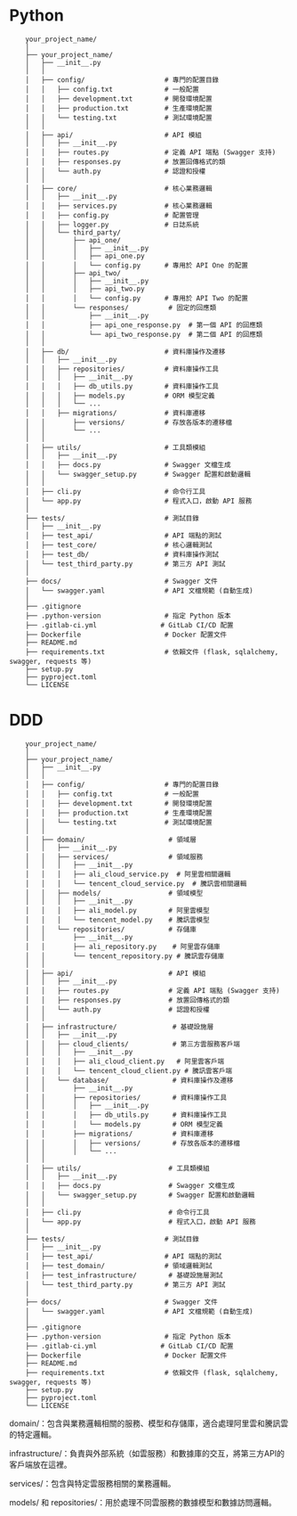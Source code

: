 # Python

        your_project_name/
        │
        ├── your_project_name/
        │   ├── __init__.py             
        │   │
        │   ├── config/                    # 專門的配置目錄
        │   │   ├── config.txt             # 一般配置
        │   │   ├── development.txt        # 開發環境配置
        │   │   ├── production.txt         # 生產環境配置
        │   │   └── testing.txt            # 測試環境配置
        │   │
        │   ├── api/                       # API 模組
        │   │   ├── __init__.py
        │   │   ├── routes.py              # 定義 API 端點 (Swagger 支持)
        │   │   ├── responses.py           # 放置回傳格式的類
        │   │   └── auth.py                # 認證和授權
        │   │
        │   ├── core/                      # 核心業務邏輯
        │   │   ├── __init__.py
        │   │   ├── services.py            # 核心業務邏輯
        │   │   ├── config.py              # 配置管理
        │   │   ├── logger.py              # 日誌系統
        │   │   └── third_party/
        │   │       ├── api_one/
        │   │       │   ├── __init__.py
        │   │       │   ├── api_one.py
        │   │       │   └── config.py      # 專用於 API One 的配置
        │   │       ├── api_two/
        │   │       │   ├── __init__.py
        │   │       │   ├── api_two.py
        │   │       │   └── config.py      # 專用於 API Two 的配置
        │   │       └── responses/          # 固定的回應類
        │   │           ├── __init__.py
        │   │           ├── api_one_response.py  # 第一個 API 的回應類
        │   │           └── api_two_response.py  # 第二個 API 的回應類
        │   │
        │   ├── db/                        # 資料庫操作及遷移
        │   │   ├── __init__.py
        │   │   ├── repositories/          # 資料庫操作工具
        │   │   │   ├── __init__.py
        │   │   │   ├── db_utils.py        # 資料庫操作工具
        │   │   │   ├── models.py          # ORM 模型定義
        │   │   │   └── ...
        │   │   ├── migrations/            # 資料庫遷移
        │   │       ├── versions/          # 存放各版本的遷移檔
        │   │       └── ...
        │   │
        │   ├── utils/                     # 工具類模組
        │   │   ├── __init__.py
        │   │   ├── docs.py                # Swagger 文檔生成
        │   │   └── swagger_setup.py       # Swagger 配置和啟動邏輯
        │   │
        │   ├── cli.py                     # 命令行工具
        │   └── app.py                     # 程式入口，啟動 API 服務
        │
        ├── tests/                         # 測試目錄
        │   ├── __init__.py
        │   ├── test_api/                  # API 端點的測試
        │   ├── test_core/                 # 核心邏輯測試
        │   ├── test_db/                   # 資料庫操作測試
        │   └── test_third_party.py        # 第三方 API 測試
        │
        ├── docs/                          # Swagger 文件
        │   └── swagger.yaml               # API 文檔規範 (自動生成)
        │
        ├── .gitignore    
        ├── .python-version                # 指定 Python 版本
        ├── .gitlab-ci.yml                # GitLab CI/CD 配置
        ├── Dockerfile                     # Docker 配置文件
        ├── README.md                     
        ├── requirements.txt               # 依賴文件 (flask, sqlalchemy, swagger, requests 等)
        ├── setup.py                      
        ├── pyproject.toml                
        └── LICENSE    




# DDD

        your_project_name/
        │
        ├── your_project_name/
        │   ├── __init__.py             
        │   │
        │   ├── config/                    # 專門的配置目錄
        │   │   ├── config.txt             # 一般配置
        │   │   ├── development.txt        # 開發環境配置
        │   │   ├── production.txt         # 生產環境配置
        │   │   └── testing.txt            # 測試環境配置
        │   │
        │   ├── domain/                     # 領域層
        │   │   ├── __init__.py
        │   │   ├── services/               # 領域服務
        │   │   │   ├── __init__.py
        │   │   │   ├── ali_cloud_service.py  # 阿里雲相關邏輯
        │   │   │   └── tencent_cloud_service.py  # 騰訊雲相關邏輯
        │   │   ├── models/                 # 領域模型
        │   │   │   ├── __init__.py
        │   │   │   ├── ali_model.py        # 阿里雲模型
        │   │   │   └── tencent_model.py    # 騰訊雲模型
        │   │   └── repositories/           # 存儲庫
        │   │       ├── __init__.py
        │   │       ├── ali_repository.py    # 阿里雲存儲庫
        │   │       └── tencent_repository.py # 騰訊雲存儲庫
        │   │
        │   ├── api/                        # API 模組
        │   │   ├── __init__.py
        │   │   ├── routes.py               # 定義 API 端點 (Swagger 支持)
        │   │   ├── responses.py            # 放置回傳格式的類
        │   │   └── auth.py                 # 認證和授權
        │   │
        │   ├── infrastructure/              # 基礎設施層
        │   │   ├── __init__.py
        │   │   ├── cloud_clients/           # 第三方雲服務客戶端
        │   │   │   ├── __init__.py
        │   │   │   ├── ali_cloud_client.py   # 阿里雲客戶端
        │   │   │   └── tencent_cloud_client.py # 騰訊雲客戶端
        │   │   └── database/                # 資料庫操作及遷移
        │   │       ├── __init__.py
        │   │       ├── repositories/        # 資料庫操作工具
        │   │       │   ├── __init__.py
        │   │       │   ├── db_utils.py      # 資料庫操作工具
        │   │       │   └── models.py        # ORM 模型定義
        │   │       ├── migrations/          # 資料庫遷移
        │   │       │   ├── versions/        # 存放各版本的遷移檔
        │   │       │   └── ...
        │   │
        │   ├── utils/                      # 工具類模組
        │   │   ├── __init__.py
        │   │   ├── docs.py                 # Swagger 文檔生成
        │   │   └── swagger_setup.py        # Swagger 配置和啟動邏輯
        │   │
        │   ├── cli.py                      # 命令行工具
        │   └── app.py                      # 程式入口，啟動 API 服務
        │
        ├── tests/                         # 測試目錄
        │   ├── __init__.py
        │   ├── test_api/                  # API 端點的測試
        │   ├── test_domain/               # 領域邏輯測試
        │   ├── test_infrastructure/        # 基礎設施層測試
        │   └── test_third_party.py        # 第三方 API 測試
        │
        ├── docs/                          # Swagger 文件
        │   └── swagger.yaml               # API 文檔規範 (自動生成)
        │
        ├── .gitignore    
        ├── .python-version                # 指定 Python 版本
        ├── .gitlab-ci.yml                # GitLab CI/CD 配置
        ├── Dockerfile                     # Docker 配置文件                
        ├── README.md                     
        ├── requirements.txt               # 依賴文件 (flask, sqlalchemy, swagger, requests 等)
        ├── setup.py                      
        ├── pyproject.toml                
        └── LICENSE   

domain/：包含與業務邏輯相關的服務、模型和存儲庫，適合處理阿里雲和騰訊雲的特定邏輯。

infrastructure/：負責與外部系統（如雲服務）和數據庫的交互，將第三方API的客戶端放在這裡。

services/：包含與特定雲服務相關的業務邏輯。

models/ 和 repositories/：用於處理不同雲服務的數據模型和數據訪問邏輯。

